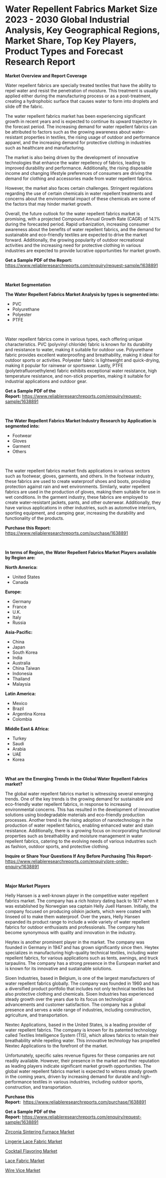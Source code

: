 <p><h1>Water Repellent Fabrics Market Size 2023 - 2030 Global Industrial Analysis, Key Geographical Regions, Market Share, Top Key Players, Product Types and Forecast Research Report</h1></p><p><strong>Market Overview and Report Coverage</strong></p>
<p><p>Water repellent fabrics are specially treated textiles that have the ability to repel water and resist the penetration of moisture. This treatment is usually applied either during the manufacturing process or as a post-treatment, creating a hydrophobic surface that causes water to form into droplets and slide off the fabric.</p><p>The water repellent fabrics market has been experiencing significant growth in recent years and is expected to continue its upward trajectory in the forecast period. The increasing demand for water repellent fabrics can be attributed to factors such as the growing awareness about water-resistant properties in textiles, the rising usage of outdoor and performance apparel, and the increasing demand for protective clothing in industries such as healthcare and manufacturing.</p><p>The market is also being driven by the development of innovative technologies that enhance the water repellency of fabrics, leading to improved durability and performance. Additionally, the rising disposable income and changing lifestyle preferences of consumers are driving the demand for clothing and accessories made from water repellent fabrics.</p><p>However, the market also faces certain challenges. Stringent regulations regarding the use of certain chemicals in water repellent treatments and concerns about the environmental impact of these chemicals are some of the factors that may hinder market growth.</p><p>Overall, the future outlook for the water repellent fabrics market is promising, with a projected Compound Annual Growth Rate (CAGR) of 14.1% during the forecasted period. Rapid urbanization, increasing consumer awareness about the benefits of water repellent fabrics, and the demand for sustainable and eco-friendly textiles are expected to drive the market forward. Additionally, the growing popularity of outdoor recreational activities and the increasing need for protective clothing in various industries are expected to provide lucrative opportunities for market growth.</p></p>
<p><strong>Get a Sample PDF of the Report:</strong> <a href="https://www.reliableresearchreports.com/enquiry/request-sample/1638891">https://www.reliableresearchreports.com/enquiry/request-sample/1638891</a></p>
<p>&nbsp;</p>
<p><strong>Market Segmentation</strong></p>
<p><strong>The Water Repellent Fabrics Market Analysis by types is segmented into:</strong></p>
<p><ul><li>PVC</li><li>Polyurethane</li><li>Polyester</li><li>PTFE</li></ul></p>
<p>&nbsp;</p>
<p><p>Water repellent fabrics come in various types, each offering unique characteristics. PVC (polyvinyl chloride) fabric is known for its durability and resistance to water, making it suitable for outdoor use. Polyurethane fabric provides excellent waterproofing and breathability, making it ideal for outdoor sports or activities. Polyester fabric is lightweight and quick-drying, making it popular for rainwear or sportswear. Lastly, PTFE (polytetrafluoroethylene) fabric exhibits exceptional water resistance, high temperature resistance, and non-stick properties, making it suitable for industrial applications and outdoor gear.</p></p>
<p><strong>Get a Sample PDF of the Report:</strong>&nbsp;<a href="https://www.reliableresearchreports.com/enquiry/request-sample/1638891">https://www.reliableresearchreports.com/enquiry/request-sample/1638891</a></p>
<p>&nbsp;</p>
<p><strong>The Water Repellent Fabrics Market Industry Research by Application is segmented into:</strong></p>
<p><ul><li>Footwear</li><li>Gloves</li><li>Garment</li><li>Others</li></ul></p>
<p>&nbsp;</p>
<p><p>The water repellent fabrics market finds applications in various sectors such as footwear, gloves, garments, and others. In the footwear industry, these fabrics are used to create waterproof shoes and boots, providing protection against rain and wet environments. Similarly, water repellent fabrics are used in the production of gloves, making them suitable for use in wet conditions. In the garment industry, these fabrics are employed to create water-resistant jackets, pants, and other outerwear. Additionally, they have various applications in other industries, such as automotive interiors, sporting equipment, and camping gear, increasing the durability and functionality of the products.</p></p>
<p><strong>Purchase this Report:</strong>&nbsp; <a href="https://www.reliableresearchreports.com/purchase/1638891">https://www.reliableresearchreports.com/purchase/1638891</a></p>
<p>&nbsp;</p>
<p><strong>In terms of Region, the Water Repellent Fabrics Market Players available by Region are:</strong></p>
<p>
    <p> <strong> North America: </strong>
        <ul>
            <li>United States</li>
            <li>Canada</li>
        </ul>
        </p> 
    <p> <strong> Europe: </strong>
        <ul>
            <li>Germany</li>
            <li>France</li>
            <li>U.K.</li>
            <li>Italy</li>
            <li>Russia</li>
        </ul>
        </p> 
    <p> <strong> Asia-Pacific: </strong>
        <ul>
            <li>China</li>
            <li>Japan</li>
            <li>South Korea</li>
            <li>India</li>
            <li>Australia</li>
            <li>China Taiwan</li>
            <li>Indonesia</li>
            <li>Thailand</li>
            <li>Malaysia</li>
        </ul>
        </p> 
    <p> <strong> Latin America: </strong>
        <ul>
            <li>Mexico</li>
            <li>Brazil</li>
            <li>Argentina Korea</li>
            <li>Colombia</li>
        </ul>
        </p> 
    <p> <strong> Middle East & Africa: </strong>
        <ul>
            <li>Turkey</li>
            <li>Saudi</li>
            <li>Arabia</li>
            <li>UAE</li>
            <li>Korea</li>
        </ul>
    </p>
    </p>
<p>&nbsp;</p>
<p><strong>What are the Emerging Trends in the Global Water Repellent Fabrics market?</strong></p>
<p><p>The global water repellent fabrics market is witnessing several emerging trends. One of the key trends is the growing demand for sustainable and eco-friendly water repellent fabrics, in response to increasing environmental concerns. This has resulted in the development of innovative solutions using biodegradable materials and eco-friendly production processes. Another trend is the rising adoption of nanotechnology in the production of water repellent fabrics, enabling enhanced water and stain resistance. Additionally, there is a growing focus on incorporating functional properties such as breathability and moisture management in water repellent fabrics, catering to the evolving needs of various industries such as fashion, outdoor sports, and protective clothing.</p></p>
<p><strong>Inquire or Share Your Questions If Any Before Purchasing This Report</strong>- <a href="https://www.reliableresearchreports.com/enquiry/pre-order-enquiry/1638891">https://www.reliableresearchreports.com/enquiry/pre-order-enquiry/1638891</a></p>
<p>&nbsp;</p>
<p><strong>Major Market Players</strong></p>
<p><p>Helly Hansen is a well-known player in the competitive water repellent fabrics market. The company has a rich history dating back to 1877 when it was established by Norwegian sea captain Helly Juell Hansen. Initially, the company focused on producing oilskin jackets, which were coated with linseed oil to make them waterproof. Over the years, Helly Hansen expanded its product range to include a wide variety of water repellent fabrics for outdoor enthusiasts and professionals. The company has become synonymous with quality and innovation in the industry.</p><p>Heytex is another prominent player in the market. The company was founded in Germany in 1947 and has grown significantly since then. Heytex specializes in manufacturing high-quality technical textiles, including water repellent fabrics, for various applications such as tents, awnings, and truck tarpaulins. The company has a strong presence in the European market and is known for its innovative and sustainable solutions.</p><p>Sioen Industries, based in Belgium, is one of the largest manufacturers of water repellent fabrics globally. The company was founded in 1960 and has a diversified product portfolio that includes not only technical textiles but also protective clothing and chemicals. Sioen Industries has experienced steady growth over the years due to its focus on technological advancements and customer satisfaction. The company has a global presence and serves a wide range of industries, including construction, agriculture, and transportation.</p><p>Nextec Applications, based in the United States, is a leading provider of water repellent fabrics. The company is known for its patented technology called Textiles Intelligence System (TIS), which allows fabrics to retain their breathability while repelling water. This innovative technology has propelled Nextec Applications to the forefront of the market.</p><p>Unfortunately, specific sales revenue figures for these companies are not readily available. However, their presence in the market and their reputation as leading players indicate significant market growth opportunities. The global water repellent fabrics market is expected to witness steady growth in the coming years, driven by increasing demand for durable and high-performance textiles in various industries, including outdoor sports, construction, and transportation.</p></p>
<p><strong>Purchase this Report:</strong>&nbsp;&nbsp;<a href="https://www.reliableresearchreports.com/purchase/1638891">https://www.reliableresearchreports.com/purchase/1638891</a></p>
<p></p>
<p><strong>Get a Sample PDF of the Report:</strong>&nbsp;<a href="https://www.reliableresearchreports.com/enquiry/request-sample/1638891">https://www.reliableresearchreports.com/enquiry/request-sample/1638891</a></p>
<p><p><a href="https://medium.com/@maxinefeest1904/zirconia-sintering-furnace-market-competitive-analysis-market-trends-and-forecast-to-2030-c393b07cee6c">Zirconia Sintering Furnace Market</a></p><p><a href="https://github.com/prosalinda88/Market-Research-Report-List-1/blob/main/lingerie-lace-fabric-market.md">Lingerie Lace Fabric Market</a></p><p><a href="https://medium.com/@mhdhonirp23/cocktail-flavoring-market-size-market-outlook-and-market-forecast-2023-to-2030-fe54115a9e9f">Cocktail Flavoring Market</a></p><p><a href="https://github.com/amae102299/Market-Research-Report-List-1/blob/main/lace-fabric-market.md">Lace Fabric Market</a></p><p><a href="https://medium.com/@cullenblick/wire-vice-market-exploring-market-share-market-trends-and-future-growth-9fb64544a7ad">Wire Vice Market</a></p></p>